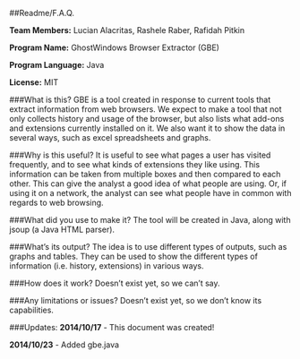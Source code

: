 ##Readme/F.A.Q.

**Team Members:** Lucian Alacritas, Rashele Raber, Rafidah Pitkin

**Program Name:** GhostWindows Browser Extractor (GBE)

**Program Language:** Java

**License:** MIT

###What is this?
GBE is a tool created in response to current tools that extract information from web browsers. We expect to make a tool that not only collects history and usage of the browser, but also lists what add-ons and extensions currently installed on it. We also want it to show the data in several ways, such as excel spreadsheets and graphs.

###Why is this useful?
It is useful to see what pages a user has visited frequently, and to see what kinds of extensions they like using. This information can be taken from multiple boxes and then compared to each other. This can give the analyst a good idea of what people are using. Or, if using it on a network, the analyst can see what people have in common with regards to web browsing.

###What did you use to make it?
The tool will be created in Java, along with jsoup (a Java HTML parser).

###What’s its output?
The idea is to use different types of outputs, such as graphs and tables. They can be used to show the different types of information (i.e. history, extensions) in various ways.

###How does it work?
Doesn’t exist yet, so we can’t say.

###Any limitations or issues?
Doesn’t exist yet, so we don’t know its capabilities.

###Updates:
**2014/10/17** - This document was created!

**2014/10/23** - Added gbe.java
